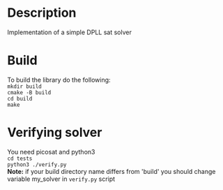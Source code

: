 # Description
Implementation of a simple DPLL sat solver
# Build
To build the library do the following:  
`mkdir build`  
`cmake -B build`  
`cd build`  
`make`  
# Verifying solver
You need picosat and python3  
`cd tests`  
`python3 ./verify.py`  
**Note:** if your build directory name differs from 'build' you should change variable my_solver in `verify.py` script
